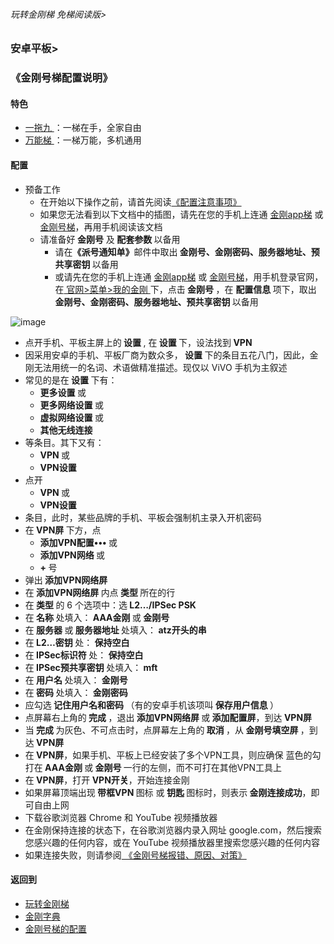 ###### 玩转金刚梯 免梯阅读版>
### 安卓平板>
### 《金刚号梯配置说明》

#### 特色
  - [ 一拖九 ](https://github.com/a2zitpro/web/blob/master/LadderFree/kkDictionary/OneForNine.md)：一梯在手，全家自由
  - [ 万能梯 ](https://github.com/a2zitpro/web/blob/master/LadderFree/kkDictionary/KKLadderKKIDMultipurpose.md)：一梯万能，多机通用
 
#### 配置

- 预备工作
  - 在开始以下操作之前，请首先阅读[《配置注意事项》](https://github.com/a2zitpro/web/blob/master/LadderFree/kkDictionary/ConsiderationsWhileConfigureKKID.md)
  - 如果您无法看到以下文档中的插图，请先在您的手机上连通 [金刚app梯](https://github.com/a2zitpro/web/blob/master/LadderFree/kkDictionary/KKLadderAPP.md) 或 [金刚号梯](https://github.com/a2zitpro/web/blob/master/LadderFree/kkDictionary/KKLadderKKID.md)，再用手机阅读该文档
  - 请准备好<strong> 金刚号</strong> 及<strong> 配套参数 </strong> 以备用
    - 请在<strong>《派号通知单》</strong>邮件中取出<strong> 金刚号、金刚密码、服务器地址、预共享密钥 </strong>以备用
    - 或请先在您的手机上连通 [金刚app梯](https://github.com/a2zitpro/web/blob/master/LadderFree/kkDictionary/KKLadderAPP.md) 或 [金刚号梯](https://github.com/a2zitpro/web/blob/master/LadderFree/kkDictionary/KKLadderKKID.md)，用手机登录官网，在[ 官网>菜单>我的金刚 ](https://www.atozitpro.net/zh/my-account/)下，点击<strong> 金刚号 </strong>，在 <strong> 配置信息 </strong>项下，取出<strong> 金刚号、金刚密码、服务器地址、预共享密钥 </strong>以备用

![image](https://github.com/a2zitpro/web/blob/master/B073B1E6-B647-48FA-8931-35923C5EA54F.jpeg)<br>

- 点开手机、平板主屏上的<strong> 设置 </strong>, 在<strong> 设置 </strong>下，设法找到<strong> VPN </strong>
- 因采用安卓的手机、平板厂商为数众多，<strong> 设置 </strong>下的条目五花八门，因此，金刚无法用统一的名词、术语做精准描述。现仅以 ViVO 手机为主叙述
- 常见的是在<strong> 设置 </strong>下有：
  - <strong> 更多设置 </strong>或
  - <strong> 更多网络设置 </strong>或
  - <strong> 虚拟网络设置 </strong>或
  - <strong> 其他无线连接 </strong>
- 等条目。其下又有：
  - <strong> VPN </strong>或
  - <strong> VPN设置 </strong>
- 点开
  - <strong> VPN </strong>或
  - <strong> VPN设置 </strong>
- 条目，此时，某些品牌的手机、平板会强制机主录入开机密码
- 在<strong> VPN屏 </strong>下方，点
  - <strong> 添加VPN配置••• </strong>或
  - <strong> 添加VPN网络 </strong>或
  - <strong> + </strong>号
- 弹出<strong> 添加VPN网络屏 </strong>
- 在<strong> 添加VPN网络屏 </strong>内点<strong> 类型 </strong>所在的行
- 在<strong> 类型 </strong>的 6 个选项中：选<strong> L2…/IPSec PSK </strong>
- 在<strong> 名称 </strong>处填入：<strong> AAA金刚 </strong>或<strong> 金刚号 </strong>
- 在<strong> 服务器 </strong>或<strong> 服务器地址 </strong>处填入：<strong> atz开头的串 </strong>
- 在<strong> L2…密钥 </strong>处：<strong> 保持空白 </strong>
- 在<strong> IPSec标识符 </strong>处：<strong> 保持空白 </strong>
- 在<strong> IPSec预共享密钥 </strong>处填入：<strong> mft </strong>
- 在<strong> 用户名 </strong>处填入：<strong> 金刚号 </strong>
- 在<strong> 密码 </strong>处填入：<strong> 金刚密码 </strong>
- 应勾选<strong> 记住用户名和密码 </strong>（有的安卓手机该项叫<strong> 保存用户信息 </strong>）
- 点屏幕右上角的<strong> 完成 </strong>，退出<strong> 添加VPN网络屏 </strong>或<strong> 添加配置屏</strong>，到达<strong> VPN屏</strong>
- 当<strong> 完成 </strong>为灰色、不可点击时，点屏幕左上角的<strong> 取消 </strong>，从<strong> 金刚号填空屏 </strong>，到达<strong> VPN屏</strong>
- 在<strong> VPN屏</strong>，如果手机、平板上已经安装了多个VPN工具，则应确保</strong> 蓝色的勾 </strong>打在<strong> AAA金刚 </strong>或<strong> 金刚号 </strong>一行的左侧，而不可打在其他VPN工具上
- 在<strong> VPN屏</strong>，打开<strong> VPN开关</strong>，开始连接金刚
- 如果屏幕顶端出现<strong> 带框VPN </strong>图标 或<strong> 钥匙 </strong>图标时，则表示<strong> 金刚连接成功</strong>，即可自由上网
- 下载谷歌浏览器 Chrome 和 YouTube 视频播放器
- 在金刚保持连接的状态下，在谷歌浏览器内录入网址 google.com，然后搜索您感兴趣的任何内容，或在 YouTube 视频播放器里搜索您感兴趣的任何内容
- 如果连接失败，则请参阅[ 《金刚号梯报错、原因、对策》](https://github.com/a2zitpro/web/blob/master/LadderFree/kkDictionary/KKLadderKKIDErroMessage.md)


#### 返回到
- [玩转金刚梯](https://github.com/a2zitpro/web/blob/master/LadderFree/A.md)
- [金刚字典](https://github.com/a2zitpro/web/blob/master/LadderFree/kkDictionary/KKDictionary.md)
- [金刚号梯的配置](https://github.com/a2zitpro/web/blob/master/LadderFree/kkDictionary/KKLadderConfigration/KKLadderConfigration.md)

